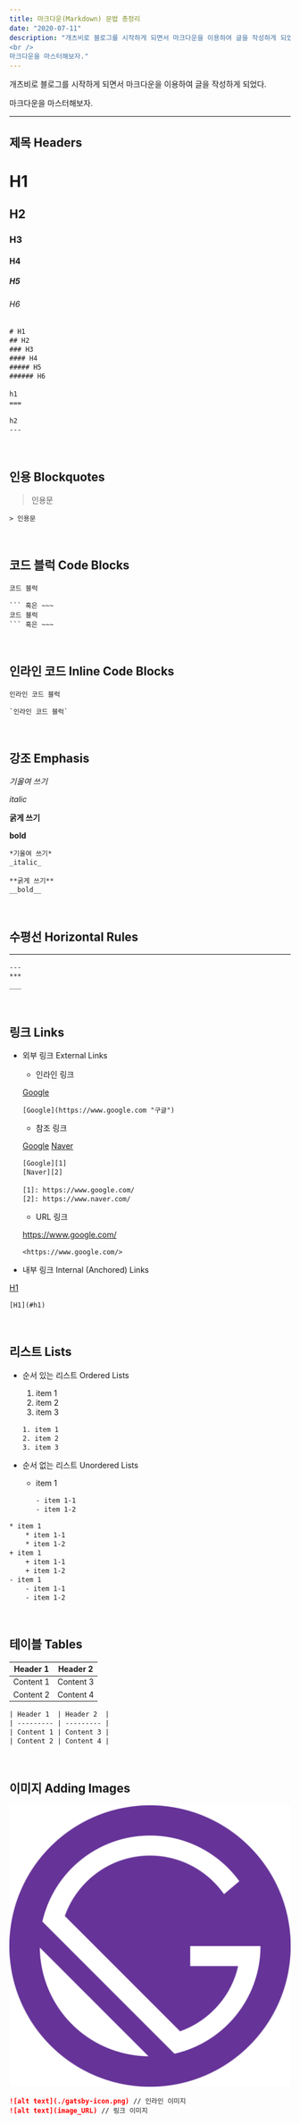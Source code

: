 ```yaml
---
title: 마크다운(Markdown) 문법 총정리
date: "2020-07-11"
description: "개츠비로 블로그를 시작하게 되면서 마크다운을 이용하여 글을 작성하게 되었다. 
<br />
마크다운을 마스터해보자."
---
```


개츠비로 블로그를 시작하게 되면서 마크다운을 이용하여 글을 작성하게 되었다.

마크다운을 마스터해보자.

<!-- end -->

---

## 제목 Headers

# H1

## H2

### H3

#### H4

##### H5

###### H6

```
# H1
## H2
### H3
#### H4
##### H5
###### H6

h1
===

h2
---
```

<br />

## 인용 Blockquotes

> 인용문

```
> 인용문
```

<br />

## 코드 블럭 Code Blocks

```
코드 블럭
```

````
``` 혹은 ~~~
코드 블럭
``` 혹은 ~~~
````

<br />

## 인라인 코드 Inline Code Blocks

`인라인 코드 블럭`

```
`인라인 코드 블럭`
```

<br />

## 강조 Emphasis

_기울여 쓰기_

_italic_

**굵게 쓰기**

**bold**

```
*기울여 쓰기*
_italic_

**굵게 쓰기**
__bold__
```

<br />

## 수평선 Horizontal Rules

---

```
---
***
___
```

<br />

## 링크 Links

- 외부 링크 External Links

  - 인라인 링크

  [Google](https://www.google.com "구글")

  ```
  [Google](https://www.google.com "구글")
  ```

  - 참조 링크

  [Google][1]
  [Naver][2]

  ```
  [Google][1]
  [Naver][2]

  [1]: https://www.google.com/
  [2]: https://www.naver.com/
  ```

  - URL 링크

  <https://www.google.com/>

  ```
  <https://www.google.com/>
  ```

- 내부 링크 Internal (Anchored) Links

[H1](#h1)

```
[H1](#h1)
```

[1]: https://www.google.com/
[2]: https://www.naver.com/

<br />

## 리스트 Lists

- 순서 있는 리스트 Ordered Lists

  1. item 1
  2. item 2
  3. item 3

  ```
  1. item 1
  2. item 2
  3. item 3
  ```

- 순서 없는 리스트 Unordered Lists

  - item 1

        - item 1-1
        - item 1-2

```
* item 1
    * item 1-1
    * item 1-2
+ item 1
    + item 1-1
    + item 1-2
- item 1
    - item 1-1
    - item 1-2
```

<br />

## 테이블 Tables

| Header 1  | Header 2  |
| --------- | --------- |
| Content 1 | Content 3 |
| Content 2 | Content 4 |

```
| Header 1  | Header 2  |
| --------- | --------- |
| Content 1 | Content 3 |
| Content 2 | Content 4 |
```

<br />

## 이미지 Adding Images

![alt text](./gatsby-icon.png)

```markdown
![alt text](./gatsby-icon.png) // 인라인 이미지
![alt text](image_URL) // 링크 이미지
```

<br />
